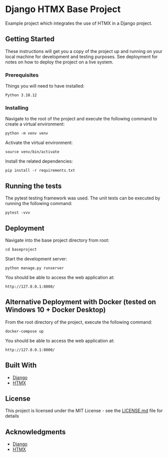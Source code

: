 # Django HTMX Base Project

Example project which integrates the use of HTMX in a Django project.

## Getting Started

These instructions will get you a copy of the project up and running on your local machine for development and testing purposes. See deployment for notes on how to deploy the project on a live system.

### Prerequisites

Things you will need to have installed:
```
Python 3.10.12
```

### Installing

Navigate to the root of the project and execute the following command to create a virtual environment:
```
python -m venv venv
```

Activate the virtual environment:
```
source venv/bin/activate
```

Install the related dependencies:
```
pip install -r requirements.txt
```

## Running the tests

The pytest testing framework was used. The unit tests can be executed by running the following command:
```
pytest -vvv
```

## Deployment

Navigate into the base project directory from root:
```
cd baseproject
```

Start the development server:
```
python manage.py runserver
```

You should be able to access the web application at:
```
http://127.0.0.1:8000/
```

## Alternative Deployment with Docker (tested on Windows 10 + Docker Desktop)

From the root directory of the project, execute the following command:
```
docker-compose up
```

You should be able to access the web application at:
```
http://127.0.0.1:8000/
```

## Built With

* [Django](https://www.djangoproject.com/)
* [HTMX](https://htmx.org/)

## License

This project is licensed under the MIT License - see the [LICENSE.md](LICENSE.md) file for details

## Acknowledgments

* [Django](https://www.djangoproject.com/)
* [HTMX](https://htmx.org/)
